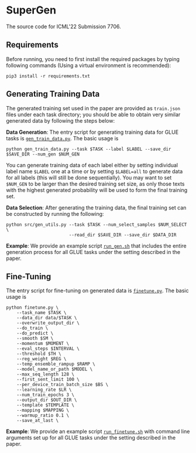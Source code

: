 # SuperGen

The source code for ICML'22 Submission 7706.

## Requirements

Before running, you need to first install the required packages by typing following commands (Using a virtual environment is recommended):

```
pip3 install -r requirements.txt
```

## Generating Training Data

The generated training set used in the paper are provided as `train.json` files under each task directory; you should be able to obtain very similar generated data by following the steps below:

**Data Generation**: The entry script for generating training data for GLUE tasks is [`gen_train_data.py`](gen_train_data.py). The basic usage is
```
python gen_train_data.py --task $TASK --label $LABEL --save_dir $SAVE_DIR --num_gen $NUM_GEN
```
You can generate training data of each label either by setting individual label name `$LABEL` one at a time or by setting `$LABEL=all` to generate data for all labels (this will still be done sequentially). You may want to set `$NUM_GEN` to be larger than the desired training set size, as only those texts with the highest generated probability will be used to form the final training set.

**Data Selection**: After generating the training data, the final training set can be constructed by running the following:
```
python src/gen_utils.py --task $TASK --num_select_samples $NUM_SELECT \
                        --read_dir $SAVE_DIR --save_dir $DATA_DIR
```

**Example**: We provide an example script [`run_gen.sh`](run_gen.sh) that includes the entire generation process for all GLUE tasks under the setting described in the paper.

## Fine-Tuning

The entry script for fine-tuning on generated data is [`finetune.py`](finetune.py). The basic usage is
```
python finetune.py \
    --task_name $TASK \
    --data_dir data/$TASK \
    --overwrite_output_dir \
    --do_train \
    --do_predict \
    --smooth $SM \
    --momentum $MOMENT \
    --eval_steps $INTERVAL \
    --threshold $TH \
    --reg_weight $REG \
    --temp_ensemble_rampup $RAMP \
    --model_name_or_path $MODEL \
    --max_seq_length 128 \
    --first_sent_limit 100 \
    --per_device_train_batch_size $BS \
    --learning_rate $LR \
    --num_train_epochs 3 \
    --output_dir $OUT_DIR \
    --template $TEMPLATE \
    --mapping $MAPPING \
    --warmup_ratio 0.1 \
    --save_at_last \
```

**Example**: We provide an example script [`run_finetune.sh`](run_finetune.sh) with command line arguments set up for all GLUE tasks under the setting described in the paper.
